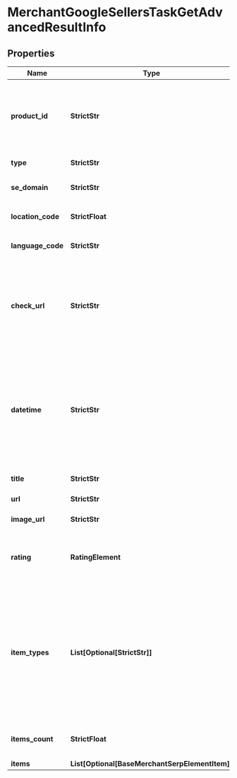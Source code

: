 # MerchantGoogleSellersTaskGetAdvancedResultInfo


## Properties

| Name | Type | Description | Notes |
|------------ | ------------- | ------------- | -------------|
**product_id** | **StrictStr** | product_id received in a POST array<br>learn more about the parameter in this help center guide |[optional]|
**type** | **StrictStr** | type of element |[optional]|
**se_domain** | **StrictStr** | search engine domain in a POST array |[optional]|
**location_code** | **StrictFloat** | location code in a POST array |[optional]|
**language_code** | **StrictStr** | language code in a POST array |[optional]|
**check_url** | **StrictStr** | direct URL to Google Shopping results<br>you can use it to make sure that we provided accurate results |[optional]|
**datetime** | **StrictStr** | date and time when the result was received<br>in the UTC format: “yyyy-mm-dd hh-mm-ss +00:00”<br>example:<br>2019-11-15 12:57:46 +00:00 |[optional]|
**title** | **StrictStr** | title of the product |[optional]|
**url** | **StrictStr** | URL to the product page |[optional]|
**image_url** | **StrictStr** | URL to the product image |[optional]|
**rating** | **RatingElement** | product rating<br>the product popularity rate based on product reviews |[optional]|
**item_types** | **List[Optional[StrictStr]]** | types of search results found in Google Shopping SERP<br>contains types of all search results (items) found in the returned SERP<br>possible item types:<br>shops_list, buy_on_google |[optional]|
**items_count** | **StrictFloat** | the number of results returned in the items array |[optional]|
**items** | **List[Optional[BaseMerchantSerpElementItem]]** | items in SERP |[optional]|